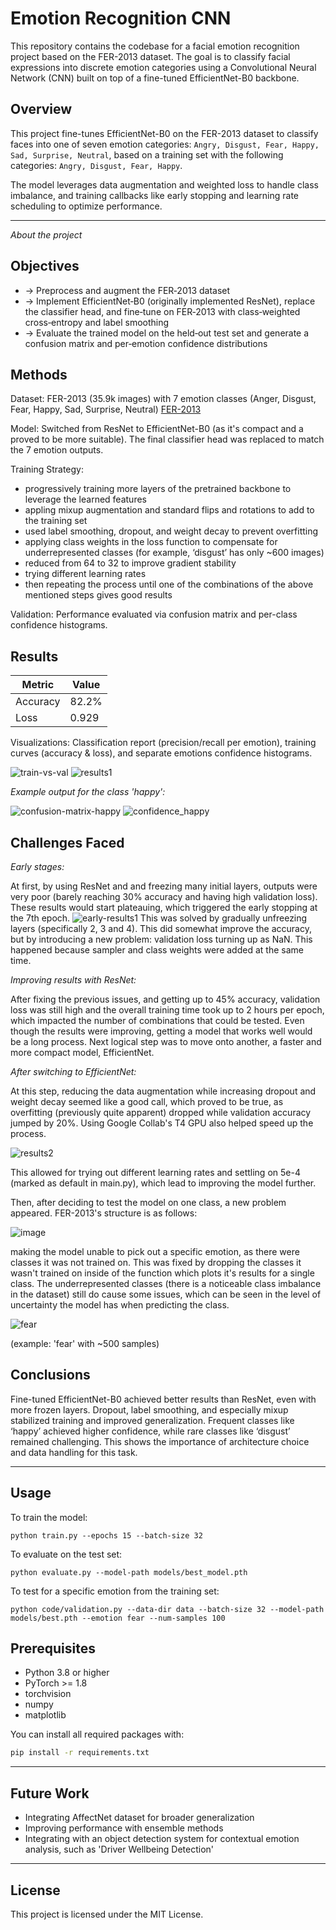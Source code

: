 # Emotion Recognition CNN

This repository contains the codebase for a facial emotion recognition project based on the FER-2013 dataset. The goal is to classify facial expressions into discrete emotion categories using a Convolutional Neural Network (CNN) built on top of a fine-tuned EfficientNet-B0 backbone.

## Overview

This project fine-tunes EfficientNet-B0 on the FER-2013 dataset to classify faces into one of seven emotion categories:
`Angry, Disgust, Fear, Happy, Sad, Surprise, Neutral`,
based on a training set with the following categories:
`Angry, Disgust, Fear, Happy`.

The model leverages data augmentation and weighted loss to handle class imbalance, and training callbacks like early stopping and learning rate scheduling to optimize performance.

---
*About the project*
  
## Objectives
* -> Preprocess and augment the FER‑2013 dataset
* -> Implement EfficientNet‑B0 (originally implemented ResNet), replace the classifier head, and fine‑tune on FER‑2013 with class‑weighted cross‑entropy and label smoothing
* -> Evaluate the trained model on the held‑out test set and generate a confusion matrix  and per‑emotion confidence distributions

## Methods
Dataset: FER-2013 (35.9k images) with 7 emotion classes (Anger, Disgust, Fear, Happy, Sad, Surprise, Neutral) [FER-2013](https://www.kaggle.com/datasets/msambare/fer2013)

Model: Switched from ResNet to EfficientNet-B0 (as it's compact and a proved to be more suitable). The final classifier head was replaced to match the 7 emotion outputs.

Training Strategy:
- progressively training more layers of the pretrained backbone to leverage the learned features
- appling mixup augmentation and standard flips and rotations to add to the training set
- used label smoothing, dropout, and weight decay to prevent overfitting
- applying class weights in the loss function to compensate for underrepresented classes (for example, ‘disgust’ has only ~600 images)
- reduced from 64 to 32 to improve gradient stability
- trying different learning rates
- then repeating the process until one of the combinations of the above mentioned steps gives good results

Validation: Performance evaluated via confusion matrix and per-class confidence histograms.

## Results

| Metric   | Value |
| -------- | ----- |
| Accuracy | 82.2% |
| Loss     | 0.929 |

Visualizations: Classification report (precision/recall per emotion), training curves (accuracy & loss), and separate emotions confidence histograms.

![train-vs-val](https://github.com/user-attachments/assets/8a85c412-d062-49cf-93ff-8951f7436fc0)
![results1](https://github.com/user-attachments/assets/1327339e-90ea-4791-863e-49615bcbc6c5)

*Example output for the class 'happy':*

![confusion-matrix-happy](https://github.com/user-attachments/assets/80f76920-42e4-4f54-b9d4-a815bb89cc86)
![confidence_happy](https://github.com/user-attachments/assets/57afef25-f748-4668-b87f-134ddadc478b)


## Challenges Faced

*Early stages:*

At first, by using ResNet and and freezing many initial layers, outputs were very poor (barely reaching 30% accuracy and having high validation loss). These results would start plateauing, which triggered the early stopping at the 7th epoch. 
![early-results1](https://github.com/user-attachments/assets/a5b73366-4278-4d5a-801d-a842ad7363d4)
This was solved by gradually unfreezing layers (specifically 2, 3 and 4). This did somewhat improve the accuracy, but by introducing a new problem: validation loss turning up as NaN. This happened because sampler and class weights were added at the same time. 

*Improving results with ResNet:*

After fixing the previous issues, and getting up to 45% accuracy, validation loss was still high and the overall training time took up to 2 hours per epoch, which impacted the number of combinations that could be tested. Even though the results were improving, getting a model that works well would be a long process. Next logical step was to move onto another, a faster and more compact model, EfficientNet. 

*After switching to EfficientNet:*

At this step, reducing the data augmentation while increasing dropout and weight decay seemed like a good call, which proved to be true, as overfitting (previously quite apparent) dropped while validation accuracy jumped by 20%. Using Google Collab's T4 GPU also helped speed up the process.

![results2](https://github.com/user-attachments/assets/94d4d4ea-92b8-4bbf-8149-7e0e1e288c58)

This allowed for trying out different learning rates and settling on 5e-4 (marked as default in main.py), which lead to improving the model further.

Then, after deciding to test the model on one class, a new problem appeared. FER-2013's structure is as follows:

![image](https://github.com/user-attachments/assets/eab78b1d-6e01-49f8-bc3e-851cb52e0de7)

making the model unable to pick out a specific emotion, as there were classes it was not trained on. This was fixed by dropping the classes it wasn't trained on inside of the function which plots it's results for a single class. The underrepresented classes (there is a noticeable class imbalance in the dataset) still do cause some issues, which can be seen in the level of uncertainty the model has when predicting the class.

![fear](https://github.com/user-attachments/assets/b0e11de5-a14f-4b65-91ba-5d23d45f354c)

(example: 'fear' with ~500 samples)


## Conclusions
Fine-tuned EfficientNet-B0 achieved better results than ResNet, even with more frozen layers.
Dropout, label smoothing, and especially mixup stabilized training and improved generalization.
Frequent classes like ‘happy’ achieved higher confidence, while rare classes like ‘disgust’ remained challenging.
This shows the importance of architecture choice and data handling for this task.

---

## Usage

To train the model:

```
python train.py --epochs 15 --batch-size 32
```

To evaluate on the test set:

```
python evaluate.py --model-path models/best_model.pth
```

To test for a specific emotion from the training set:

```
python code/validation.py --data-dir data --batch-size 32 --model-path models/best.pth --emotion fear --num-samples 100
```

## Prerequisites

- Python 3.8 or higher
- PyTorch >= 1.8
- torchvision
- numpy
- matplotlib

You can install all required packages with:

```bash
pip install -r requirements.txt
```

---

## Future Work

* Integrating AffectNet dataset for broader generalization
* Improving performance with ensemble methods
* Integrating with an object detection system for contextual emotion analysis, such as 'Driver Wellbeing Detection'

---

## License

This project is licensed under the MIT License.

